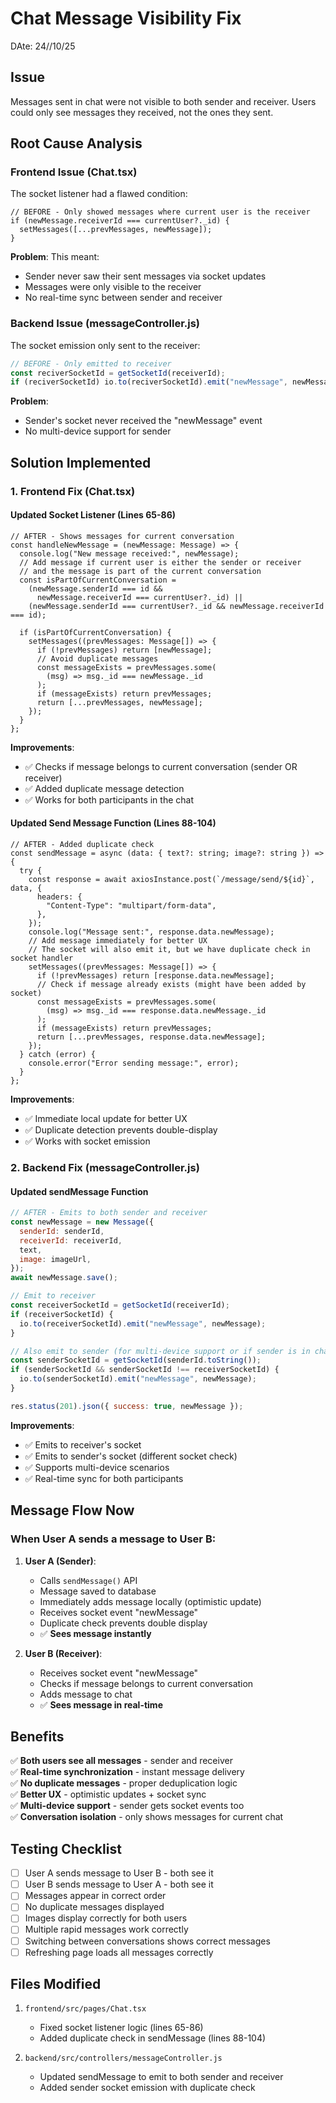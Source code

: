 # Chat Message Visibility Fix
DAte: 24//10/25
## Issue

Messages sent in chat were not visible to both sender and receiver. Users could only see messages they received, not the ones they sent.

## Root Cause Analysis

### Frontend Issue (Chat.tsx)

The socket listener had a flawed condition:

```tsx
// BEFORE - Only showed messages where current user is the receiver
if (newMessage.receiverId === currentUser?._id) {
  setMessages([...prevMessages, newMessage]);
}
```

**Problem**: This meant:

- Sender never saw their sent messages via socket updates
- Messages were only visible to the receiver
- No real-time sync between sender and receiver

### Backend Issue (messageController.js)

The socket emission only sent to the receiver:

```javascript
// BEFORE - Only emitted to receiver
const reciverSocketId = getSocketId(receiverId);
if (reciverSocketId) io.to(reciverSocketId).emit("newMessage", newMessage);
```

**Problem**:

- Sender's socket never received the "newMessage" event
- No multi-device support for sender

## Solution Implemented

### 1. Frontend Fix (Chat.tsx)

#### Updated Socket Listener (Lines 65-86)

```tsx
// AFTER - Shows messages for current conversation
const handleNewMessage = (newMessage: Message) => {
  console.log("New message received:", newMessage);
  // Add message if current user is either the sender or receiver
  // and the message is part of the current conversation
  const isPartOfCurrentConversation =
    (newMessage.senderId === id &&
      newMessage.receiverId === currentUser?._id) ||
    (newMessage.senderId === currentUser?._id && newMessage.receiverId === id);

  if (isPartOfCurrentConversation) {
    setMessages((prevMessages: Message[]) => {
      if (!prevMessages) return [newMessage];
      // Avoid duplicate messages
      const messageExists = prevMessages.some(
        (msg) => msg._id === newMessage._id
      );
      if (messageExists) return prevMessages;
      return [...prevMessages, newMessage];
    });
  }
};
```

**Improvements**:

- ✅ Checks if message belongs to current conversation (sender OR receiver)
- ✅ Added duplicate message detection
- ✅ Works for both participants in the chat

#### Updated Send Message Function (Lines 88-104)

```tsx
// AFTER - Added duplicate check
const sendMessage = async (data: { text?: string; image?: string }) => {
  try {
    const response = await axiosInstance.post(`/message/send/${id}`, data, {
      headers: {
        "Content-Type": "multipart/form-data",
      },
    });
    console.log("Message sent:", response.data.newMessage);
    // Add message immediately for better UX
    // The socket will also emit it, but we have duplicate check in socket handler
    setMessages((prevMessages: Message[]) => {
      if (!prevMessages) return [response.data.newMessage];
      // Check if message already exists (might have been added by socket)
      const messageExists = prevMessages.some(
        (msg) => msg._id === response.data.newMessage._id
      );
      if (messageExists) return prevMessages;
      return [...prevMessages, response.data.newMessage];
    });
  } catch (error) {
    console.error("Error sending message:", error);
  }
};
```

**Improvements**:

- ✅ Immediate local update for better UX
- ✅ Duplicate detection prevents double-display
- ✅ Works with socket emission

### 2. Backend Fix (messageController.js)

#### Updated sendMessage Function

```javascript
// AFTER - Emits to both sender and receiver
const newMessage = new Message({
  senderId: senderId,
  receiverId: receiverId,
  text,
  image: imageUrl,
});
await newMessage.save();

// Emit to receiver
const receiverSocketId = getSocketId(receiverId);
if (receiverSocketId) {
  io.to(receiverSocketId).emit("newMessage", newMessage);
}

// Also emit to sender (for multi-device support or if sender is in chat)
const senderSocketId = getSocketId(senderId.toString());
if (senderSocketId && senderSocketId !== receiverSocketId) {
  io.to(senderSocketId).emit("newMessage", newMessage);
}

res.status(201).json({ success: true, newMessage });
```

**Improvements**:

- ✅ Emits to receiver's socket
- ✅ Emits to sender's socket (different socket check)
- ✅ Supports multi-device scenarios
- ✅ Real-time sync for both participants

## Message Flow Now

### When User A sends a message to User B:

1. **User A (Sender)**:

   - Calls `sendMessage()` API
   - Message saved to database
   - Immediately adds message locally (optimistic update)
   - Receives socket event "newMessage"
   - Duplicate check prevents double display
   - ✅ **Sees message instantly**

2. **User B (Receiver)**:
   - Receives socket event "newMessage"
   - Checks if message belongs to current conversation
   - Adds message to chat
   - ✅ **Sees message in real-time**

## Benefits

✅ **Both users see all messages** - sender and receiver  
✅ **Real-time synchronization** - instant message delivery  
✅ **No duplicate messages** - proper deduplication logic  
✅ **Better UX** - optimistic updates + socket sync  
✅ **Multi-device support** - sender gets socket events too  
✅ **Conversation isolation** - only shows messages for current chat

## Testing Checklist

- [ ] User A sends message to User B - both see it
- [ ] User B sends message to User A - both see it
- [ ] Messages appear in correct order
- [ ] No duplicate messages displayed
- [ ] Images display correctly for both users
- [ ] Multiple rapid messages work correctly
- [ ] Switching between conversations shows correct messages
- [ ] Refreshing page loads all messages correctly

## Files Modified

1. `frontend/src/pages/Chat.tsx`

   - Fixed socket listener logic (lines 65-86)
   - Added duplicate check in sendMessage (lines 88-104)

2. `backend/src/controllers/messageController.js`
   - Updated sendMessage to emit to both sender and receiver
   - Added sender socket emission with duplicate check
